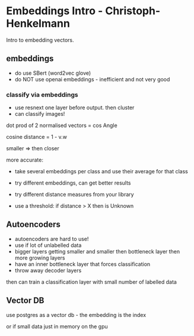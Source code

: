 # Embeddings Intro - Christoph-Henkelmann

Intro to embedding vectors.

## embeddings
- do use SBert (word2vec glove)
- do NOT use openai embeddings - inefficient and not very good

### classify via embeddings

- use resnext one layer before output. then cluster
- can classify images!

dot prod of 2 normalised vectors = cos Angle

cosine distance = 1 - v.w

smaller => then closer

more accurate:
- take several embeddings per class and use their average for that class

- try different embeddings, can get better results
- try different distance measures from your library

- use a threshold: if distance > X then is Unknown

## Autoencoders
- autoencoders are hard to use!
- use if lot of unlabelled data
- bigger layers getting smaller and smaller then bottleneck layer then more growing layers
- have an inner bottleneck layer that forces classification
- throw away decoder layers

then can train a classification layer with small number of labelled data

## Vector DB

use postgres as a vector db - the embedding is the index

or if small data just in memory on the gpu
